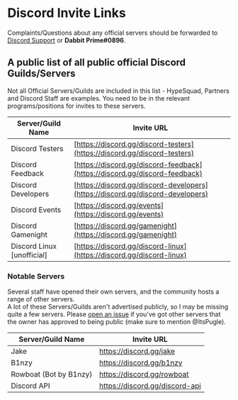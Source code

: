# Discord Invite Links
Complaints/Questions about any official servers should be forwarded to [Discord Support](mailto:support@discordapp.com) or **Dabbit Prime#0896**.

## A public list of all public official Discord Guilds/Servers
Not all Official Servers/Guilds are included in this list - HypeSquad, Partners and Discord Staff are examples. You need to be in the relevant programs/positions for invites to these servers.

Server/Guild Name | Invite URL
------------ | -------------
Discord Testers | [https://discord.gg/discord-testers](https://discord.gg/discord-testers)
Discord Feedback | [https://discord.gg/discord-feedback](https://discord.gg/discord-feedback)
Discord Developers | [https://discord.gg/discord-developers](https://discord.gg/discord-developers)
Discord Events | [https://discord.gg/events](https://discord.gg/events)
Discord Gamenight | [https://discord.gg/gamenight](https://discord.gg/gamenight)
Discord Linux [unofficial] | [https://discord.gg/discord-linux](https://discord.gg/discord-linux)

### Notable Servers
Several staff have opened their own servers, and the community hosts a range of other servers.  
A lot of these Servers/Guilds aren't advertised publicly, so I may be missing quite a few servers. Please [open an issue](https://github.com/ItsPugle/DiscordApp/issues/new) if you've got other servers that the owner has approved to being public (make sure to mention @ItsPugle).

Server/Guild Name | Invite URL
------------ | -------------
Jake | https://discord.gg/jake
B1nzy | https://discord.gg/b1nzy
Rowboat (Bot by B1nzy) | https://discord.gg/rowboat
Discord API | https://discord.gg/discord-api
